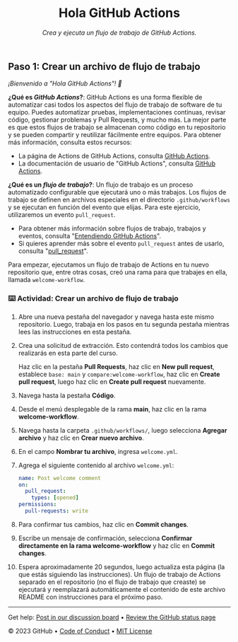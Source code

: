 <header>

# Hola GitHub Actions

_Crea y ejecuta un flujo de trabajo de GitHub Actions._

</header>

## Paso 1: Crear un archivo de flujo de trabajo

_¡Bienvenido a "Hola GitHub Actions"! :wave:_

**¿Qué es _GitHub Actions_?**: GitHub Actions es una forma flexible de automatizar casi todos los aspectos del flujo de trabajo de software de tu equipo. Puedes automatizar pruebas, implementaciones continuas, revisar código, gestionar problemas y Pull Requests, y mucho más. La mejor parte es que estos flujos de trabajo se almacenan como código en tu repositorio y se pueden compartir y reutilizar fácilmente entre equipos. Para obtener más información, consulta estos recursos:

- La página de Actions de GitHub Actions, consulta [GitHub Actions](https://github.com/features/actions).
- La documentación de usuario de "GitHub Actions", consulta [GitHub Actions](https://docs.github.com/actions).

**¿Qué es un _flujo de trabajo_?**: Un flujo de trabajo es un proceso automatizado configurable que ejecutará uno o más trabajos. Los flujos de trabajo se definen en archivos especiales en el directorio `.github/workflows` y se ejecutan en función del evento que elijas. Para este ejercicio, utilizaremos un evento `pull_request`.

- Para obtener más información sobre flujos de trabajo, trabajos y eventos, consulta "[Entendiendo GitHub Actions](https://docs.github.com/en/actions/learn-github-actions/understanding-github-actions)".
- Si quieres aprender más sobre el evento `pull_request` antes de usarlo, consulta "[pull_request](https://docs.github.com/en/developers/webhooks-and-events/webhooks/webhook-events-and-payloads#pull_request)".

Para empezar, ejecutamos un flujo de trabajo de Actions en tu nuevo repositorio que, entre otras cosas, creó una rama para que trabajes en ella, llamada `welcome-workflow`.

### :keyboard: Actividad: Crear un archivo de flujo de trabajo

1. Abre una nueva pestaña del navegador y navega hasta este mismo repositorio. Luego, trabaja en los pasos en tu segunda pestaña mientras lees las instrucciones en esta pestaña.
1. Crea una solicitud de extracción. Esto contendrá todos los cambios que realizarás en esta parte del curso.

   Haz clic en la pestaña **Pull Requests**, haz clic en **New pull request**, establece `base: main` y `compare:welcome-workflow`, haz clic en **Create pull request**, luego haz clic en **Create pull request** nuevamente.

1. Navega hasta la pestaña **Código**.
1. Desde el menú desplegable de la rama **main**, haz clic en la rama **welcome-workflow**.
1. Navega hasta la carpeta `.github/workflows/`, luego selecciona **Agregar archivo** y haz clic en **Crear nuevo archivo**.
1. En el campo **Nombrar tu archivo**, ingresa `welcome.yml`.
1. Agrega el siguiente contenido al archivo `welcome.yml`:

   ```yaml copy
   name: Post welcome comment
   on:
     pull_request:
       types: [opened]
   permissions:
     pull-requests: write
   ```

1. Para confirmar tus cambios, haz clic en **Commit changes**.
2. Escribe un mensaje de confirmación, selecciona **Confirmar directamente en la rama welcome-workflow** y haz clic en **Commit changes**.
3. Espera aproximadamente 20 segundos, luego actualiza esta página (la que estás siguiendo las instrucciones). Un flujo de trabajo de Actions separado en el repositorio (no el flujo de trabajo que creaste) se ejecutará y reemplazará automáticamente el contenido de este archivo README con instrucciones para el próximo paso.


<footer>

---

Get help: [Post in our discussion board](https://github.com/orgs/skills/discussions/categories/hello-github-actions) &bull; [Review the GitHub status page](https://www.githubstatus.com/)

&copy; 2023 GitHub &bull; [Code of Conduct](https://www.contributor-covenant.org/version/2/1/code_of_conduct/code_of_conduct.md) &bull; [MIT License](https://gh.io/mit)

</footer>
